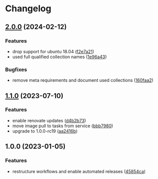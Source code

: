 # Changelog

## [2.0.0](https://github.com/rolehippie/rabbitmq-exporter/compare/v1.1.0...v2.0.0) (2024-02-12)


### Features

* drop support for ubuntu 18.04 ([f2e7a21](https://github.com/rolehippie/rabbitmq-exporter/commit/f2e7a21013e81d112c553e85df359dd226428d76))
* used full qualified collection names ([1e96a43](https://github.com/rolehippie/rabbitmq-exporter/commit/1e96a4326c405434b7840262e352b2d07080f2aa))


### Bugfixes

* remove meta requirements and document used collections ([160faa2](https://github.com/rolehippie/rabbitmq-exporter/commit/160faa2ef09151defb26c8eac4f6ad1a57ea2513))

## [1.1.0](https://github.com/rolehippie/rabbitmq-exporter/compare/v1.0.0...v1.1.0) (2023-07-10)


### Features

* enable renovate updates ([d4b2b73](https://github.com/rolehippie/rabbitmq-exporter/commit/d4b2b7329b43f5ec01798f461e4707422efa5f3f))
* move image pull to tasks from service ([bbb7980](https://github.com/rolehippie/rabbitmq-exporter/commit/bbb7980bb4ee27b3d909a9895bc023418f2efcbd))
* upgrade to 1.0.0-rc19 ([aa2416b](https://github.com/rolehippie/rabbitmq-exporter/commit/aa2416b39ca9d04f71a4acdf537a884fee381ed7))

## 1.0.0 (2023-01-05)


### Features

* restructure workflows and enable automated releases ([45854ca](https://github.com/rolehippie/rabbitmq-exporter/commit/45854ca89ff7eb2bb9395445102e7fd2a59fd121))

